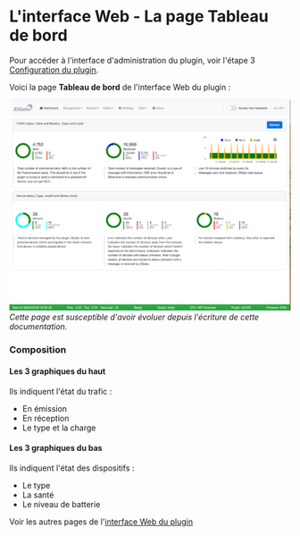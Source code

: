 # L'interface Web - La page Tableau de bord

Pour accéder à l'interface d'administration du plugin, voir l'étape 3 [Configuration du plugin](Configuration.md).

Voici la page __Tableau de bord__ de l'interface Web du plugin : 

![Zigate Web Admin Interface](../Images/Dashboard.png)
*Cette page est susceptible d'avoir évoluer depuis l'écriture de cette documentation.*

### Composition

#### Les 3 graphiques du haut

Ils indiquent l'état du trafic :
* En émission
* En réception
* Le type et la charge

#### Les 3 graphiques du bas

Ils indiquent l'état des dispositifs :
* Le type 
* La santé
* Le niveau de batterie

Voir les autres pages de l'[interface Web du plugin](Home.md#linterface-web-du-plugin)
